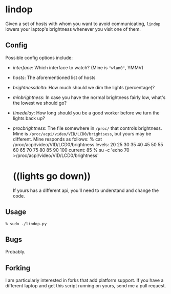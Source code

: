lindop
======

Given a set of hosts with whom you want to avoid communicating, `lindop` lowers
your laptop's brightness whenever you visit one of them.

Config
------

Possible config options include:

 * *interface*: Which interface to watch?  (Mine is `"wlan0"`, YMMV)

 * *hosts*: The aforementioned list of hosts

 * *brightnessdelta*: How much should we dim the lights (percentage)?

 * *minbrightness*: In case you have the normal brightness fairly low, what's
   the lowest we should go?

 * *timedelay*: How long should you be a good worker before we turn the lights
   back up?

 * *procbrightness*: The file somewhere in `/proc/` that controls brightness.
   Mine is `/proc/acpi/video/VID/LCD0/brightsess`, but yours may be different.
   Mine responds as follows:
    % cat /proc/acpi/video/VID/LCD0/brightness
    levels:  20 25 30 35 40 45 50 55 60 65 70 75 80 85 90 100
    current: 85
    % su -c 'echo 70 >/proc/acpi/video/VID/LCD0/brightness'
    # ((lights go down))
   If yours has a different api, you'll need to understand and change the code.

Usage
-----

    % sudo ./lindop.py

Bugs
----

Probably.

Forking
-------

I am particularly interested in forks that add platform support.  If you have a
different laptop and get this script running on yours, send me a pull request.
